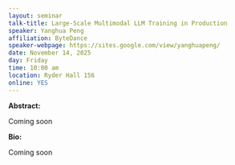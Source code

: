 ```yaml
---
layout: seminar
talk-title: Large-Scale Multimodal LLM Training in Production
speaker: Yanghua Peng
affiliation: ByteDance
speaker-webpage: https://sites.google.com/view/yanghuapeng/
date: November 14, 2025
day: Friday
time: 10:00 am
location: Ryder Hall 156
online: YES
---
```


**Abstract:**

Coming soon

**Bio:**

Coming soon
